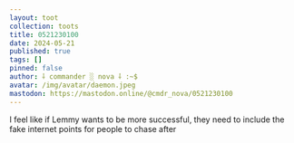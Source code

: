 ```yaml
---
layout: toot
collection: toots
title: 0521230100
date: 2024-05-21
published: true
tags: []
pinned: false
author: ⸸ commander ░ nova ⸸ :~$
avatar: /img/avatar/daemon.jpeg
mastodon: https://mastodon.online/@cmdr_nova/0521230100
---
```


I feel like if Lemmy wants to be more successful, they need to include the fake internet points for people to chase after
